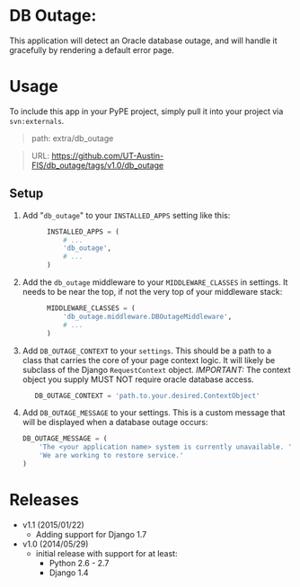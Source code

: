 DB Outage:
==========

This application will detect an Oracle database outage, and will handle it
gracefully by rendering a default error page.

Usage
=====

To include this app in your PyPE project, simply pull it into your project via
`svn:externals`.

> path: extra/db_outage

> URL: https://github.com/UT-Austin-FIS/db_outage/tags/v1.0/db_outage

Setup
-----

1. Add "`db_outage`" to your `INSTALLED_APPS` setting like this:

      ```python
            INSTALLED_APPS = (
                # ...
                'db_outage',
                # ...
            )
      ```

1. Add the `db_outage` middleware to your `MIDDLEWARE_CLASSES` in settings. It
   needs to be near the top, if not the very top of your middleware stack:

      ```python
            MIDDLEWARE_CLASSES = (
                'db_outage.middleware.DBOutageMiddleware',
                # ...
            )
      ```

3. Add `DB_OUTAGE_CONTEXT` to your `settings`. This should be a path to a class
   that carries the core of your page context logic. It will likely be 
   subclass of the Django `RequestContext` object.
   _IMPORTANT:_ The context object you supply MUST NOT require oracle database
   access.

      ```python
         DB_OUTAGE_CONTEXT = 'path.to.your.desired.ContextObject'
      ```

4. Add `DB_OUTAGE_MESSAGE` to your settings. This is a custom message that will
   be displayed when a database outage occurs:

      ```python
      DB_OUTAGE_MESSAGE = (
          'The <your application name> system is currently unavailable. '
          'We are working to restore service.'
      )
      ```

Releases
========

* v1.1 (2015/01/22)
  * Adding support for Django 1.7
* v1.0 (2014/05/29)
  * initial release with support for at least:
    * Python 2.6 - 2.7
    * Django 1.4
